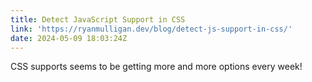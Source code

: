 ```yaml
---
title: Detect JavaScript Support in CSS
link: 'https://ryanmulligan.dev/blog/detect-js-support-in-css/'
date: 2024-05-09 18:03:24Z
---
```


CSS supports seems to be getting more and more options every week!
